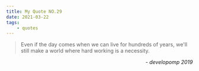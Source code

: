 ```yaml
---
title: My Quote NO.29
date: 2021-03-22
tags:
	- quotes
---
```


> Even if the day comes when we can live for hundreds of years, we'll still make a world where hard working is a necessity.

<div style="text-align: right"> <i>- developomp 2019</i> </div>
